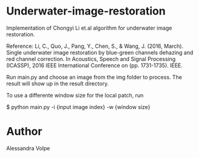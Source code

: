 # Underwater-image-restoration
Implementation of Chongyi Li et.al algorithm for underwater image restoration.

Reference:
Li, C., Quo, J., Pang, Y., Chen, S., & Wang, J. (2016, March). Single underwater image restoration by blue-green channels dehazing and red channel correction. In Acoustics, Speech and Signal Processing (ICASSP), 2016 IEEE International Conference on (pp. 1731-1735). IEEE.

Run main.py and choose an image from the img folder to process. The result will show up in the result directory.

To use a differente window size for the local patch, run

$ python main.py -i {input image index} -w {window size}

# Author
Alessandra Volpe
